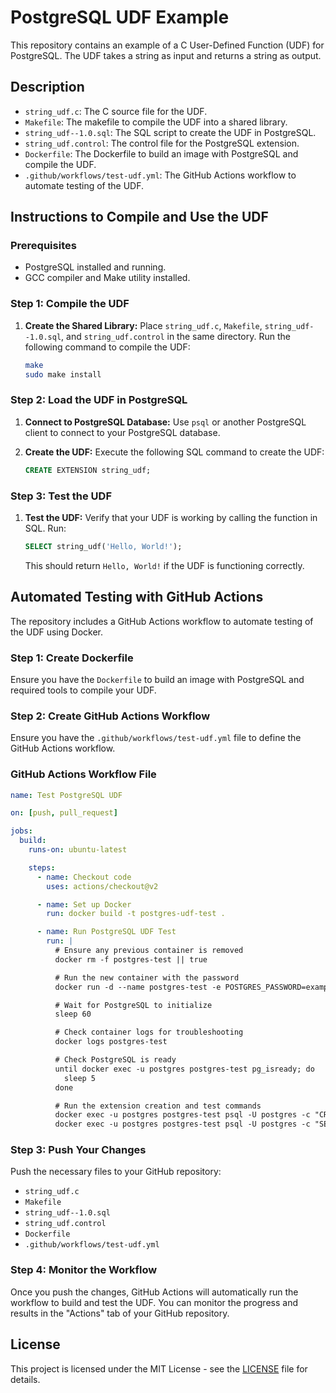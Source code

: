 
# PostgreSQL UDF Example

This repository contains an example of a C User-Defined Function (UDF) for PostgreSQL. The UDF takes a string as input and returns a string as output.

## Description

- `string_udf.c`: The C source file for the UDF.
- `Makefile`: The makefile to compile the UDF into a shared library.
- `string_udf--1.0.sql`: The SQL script to create the UDF in PostgreSQL.
- `string_udf.control`: The control file for the PostgreSQL extension.
- `Dockerfile`: The Dockerfile to build an image with PostgreSQL and compile the UDF.
- `.github/workflows/test-udf.yml`: The GitHub Actions workflow to automate testing of the UDF.

## Instructions to Compile and Use the UDF

### Prerequisites

- PostgreSQL installed and running.
- GCC compiler and Make utility installed.

### Step 1: Compile the UDF

1. **Create the Shared Library:**
   Place `string_udf.c`, `Makefile`, `string_udf--1.0.sql`, and `string_udf.control` in the same directory. Run the following command to compile the UDF:
   ```sh
   make
   sudo make install
   ```

### Step 2: Load the UDF in PostgreSQL

1. **Connect to PostgreSQL Database:**
   Use `psql` or another PostgreSQL client to connect to your PostgreSQL database.

2. **Create the UDF:**
   Execute the following SQL command to create the UDF:
   ```sql
   CREATE EXTENSION string_udf;
   ```

### Step 3: Test the UDF

1. **Test the UDF:**
   Verify that your UDF is working by calling the function in SQL. Run:
   ```sql
   SELECT string_udf('Hello, World!');
   ```
   This should return `Hello, World!` if the UDF is functioning correctly.

## Automated Testing with GitHub Actions

The repository includes a GitHub Actions workflow to automate testing of the UDF using Docker.

### Step 1: Create Dockerfile

Ensure you have the `Dockerfile` to build an image with PostgreSQL and required tools to compile your UDF.

### Step 2: Create GitHub Actions Workflow

Ensure you have the `.github/workflows/test-udf.yml` file to define the GitHub Actions workflow.

### GitHub Actions Workflow File

```yaml
name: Test PostgreSQL UDF

on: [push, pull_request]

jobs:
  build:
    runs-on: ubuntu-latest

    steps:
      - name: Checkout code
        uses: actions/checkout@v2

      - name: Set up Docker
        run: docker build -t postgres-udf-test .

      - name: Run PostgreSQL UDF Test
        run: |
          # Ensure any previous container is removed
          docker rm -f postgres-test || true

          # Run the new container with the password
          docker run -d --name postgres-test -e POSTGRES_PASSWORD=example postgres-udf-test

          # Wait for PostgreSQL to initialize
          sleep 60

          # Check container logs for troubleshooting
          docker logs postgres-test

          # Check PostgreSQL is ready
          until docker exec -u postgres postgres-test pg_isready; do
            sleep 5
          done

          # Run the extension creation and test commands
          docker exec -u postgres postgres-test psql -U postgres -c "CREATE EXTENSION string_udf;"
          docker exec -u postgres postgres-test psql -U postgres -c "SELECT string_udf('Hello, World!');"
```

### Step 3: Push Your Changes

Push the necessary files to your GitHub repository:
- `string_udf.c`
- `Makefile`
- `string_udf--1.0.sql`
- `string_udf.control`
- `Dockerfile`
- `.github/workflows/test-udf.yml`

### Step 4: Monitor the Workflow

Once you push the changes, GitHub Actions will automatically run the workflow to build and test the UDF. You can monitor the progress and results in the "Actions" tab of your GitHub repository.

## License

This project is licensed under the MIT License - see the [LICENSE](LICENSE) file for details.

